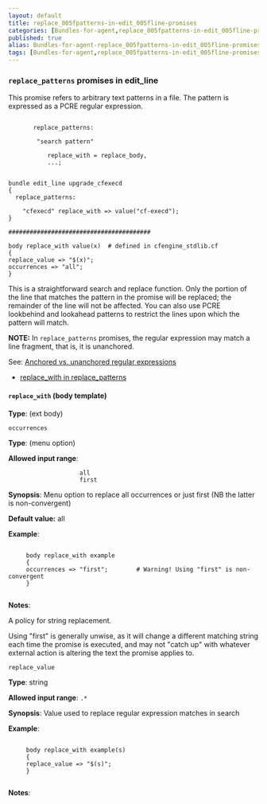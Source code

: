 ```yaml
---
layout: default
title: replace_005fpatterns-in-edit_005fline-promises
categories: [Bundles-for-agent,replace_005fpatterns-in-edit_005fline-promises]
published: true
alias: Bundles-for-agent-replace_005fpatterns-in-edit_005fline-promises.html
tags: [Bundles-for-agent,replace_005fpatterns-in-edit_005fline-promises]
---
```


### `replace_patterns` promises in edit\_line

  

This promise refers to arbitrary text patterns in a file. The pattern is
expressed as a PCRE regular expression.

~~~~
     
       replace_patterns:
     
        "search pattern"
     
           replace_with = replace_body,
           ...;
     
~~~~

  

~~~~
bundle edit_line upgrade_cfexecd
{
  replace_patterns:

    "cfexecd" replace_with => value("cf-execd");
}

########################################

body replace_with value(x)  # defined in cfengine_stdlib.cf
{
replace_value => "$(x)";
occurrences => "all";
}
~~~~

  

This is a straightforward search and replace function. Only the portion
of the line that matches the pattern in the promise will be replaced;
the remainder of the line will not be affected. You can also use PCRE
lookbehind and lookahead patterns to restrict the lines upon which the
pattern will match.

**NOTE:** In `replace_patterns` promises, the regular expression may
match a line fragment, that is, it is unanchored.

See: [Anchored vs. unanchored regular
expressions](#Anchored-vs_002e-unanchored-regular-expressions)

-   [replace\_with in
    replace\_patterns](#replace_005fwith-in-replace_005fpatterns)

#### `replace_with` (body template)

**Type**: (ext body)

`occurrences`

**Type**: (menu option)

**Allowed input range**:   

~~~~
                    all
                    first
~~~~

**Synopsis**: Menu option to replace all occurrences or just first (NB
the latter is non-convergent)

**Default value:** all

**Example**:  
   

~~~~
     
     body replace_with example
     {
     occurrences => "first";        # Warning! Using "first" is non-convergent
     }
     
~~~~

**Notes**:  
   

A policy for string replacement.

Using "first" is generally unwise, as it will change a different
matching string each time the promise is executed, and may not "catch
up" with whatever external action is altering the text the promise
applies to.   

`replace_value`

**Type**: string

**Allowed input range**: `.*`

**Synopsis**: Value used to replace regular expression matches in search

**Example**:  
   

~~~~
     
     body replace_with example(s)
     {
     replace_value => "$(s)";
     }
     
~~~~

**Notes**:  
   
